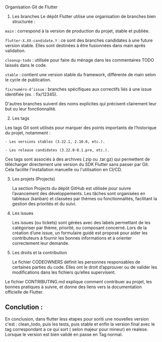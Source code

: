 Organisation Git de Flutter

1. Les branches
   Le dépôt Flutter utilise une organisation de branches bien structurée :

`main` : correspond à la version de production du projet, stable et publiée.

`flutter-X.XX-candidate.Y` : ce sont des branches candidates à une future version stable. Elles sont destinées à être fusionnées dans main après validation.

`cleanup-todo` : utilisée pour faire du ménage dans les commentaires TODO laissés dans le code.

`stable` : contient une version stable du framework, différente de main selon le cycle de publication.

`fix/numéro-d’issue` : branches spécifiques aux correctifs liés à une issue identifiée (ex. : fix/12345).

D'autres branches suivent des noms explicites qui précisent clairement leur but ou leur fonctionnalité.

2. Les tags

Les tags Git sont utilisés pour marquer des points importants de l’historique du projet, notamment :

    - Les versions stables (3.22.1, 2.10.0, etc.).

    - Les release candidates (3.22.0-0.1.pre, etc.).

Ces tags sont associés à des archives (.zip ou .tar.gz) qui permettent de télécharger directement une version du SDK Flutter sans passer par Git. Cela facilite l'installation manuelle ou l'utilisation en CI/CD.

3. Les projets (Projects)

   La section Projects du dépôt GitHub est utilisée pour suivre l’avancement des développements. Les tâches sont organisées en tableaux (kanban) et classées par thèmes ou fonctionnalités, facilitant la gestion des priorités et du suivi.

4. Les issues

   Les issues (ou tickets) sont gérées avec des labels permettant de les catégoriser par thème, priorité, ou composant concerné.
   Lors de la création d’une issue, un formulaire guidé est proposé pour aider les contributeurs à fournir les bonnes informations et à orienter correctement leur demande.

5. Les droits et la contribution

   Le fichier CODEOWNERS définit les personnes responsables de certaines parties du code. Elles ont le droit d’approuver ou de valider les modifications dans les fichiers qu’elles supervisent.

Le fichier CONTRIBUTING.md explique comment contribuer au projet, les bonnes pratiques à suivre, et donne des liens vers la documentation officielle de Flutter.

## Conclution :

En conclusion, dans flutter less etapes pour soriti une nouvelles version c'est : clean_todo, puis les tests, puis stable et enfin la version final avec le tag correspondant a ce qui sort ( selon majeur pour mineur) en realese. Lorsque le version est bien validé en passe en Tag normal.
